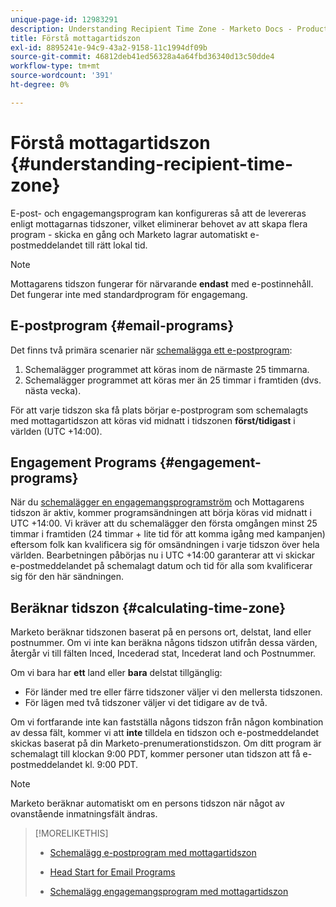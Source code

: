 ```yaml
---
unique-page-id: 12983291
description: Understanding Recipient Time Zone - Marketo Docs - Product Documentation
title: Förstå mottagartidszon
exl-id: 8895241e-94c9-43a2-9158-11c1994df09b
source-git-commit: 46812deb41ed56328a4a64fbd36340d13c50dde4
workflow-type: tm+mt
source-wordcount: '391'
ht-degree: 0%

---
```


# Förstå mottagartidszon {#understanding-recipient-time-zone}

E-post- och engagemangsprogram kan konfigureras så att de levereras enligt mottagarnas tidszoner, vilket eliminerar behovet av att skapa flera program - skicka en gång och Marketo lagrar automatiskt e-postmeddelandet till rätt lokal tid.

>[!NOTE]
>
>Mottagarens tidszon fungerar för närvarande **endast** med e-postinnehåll. Det fungerar inte med standardprogram för engagemang.

## E-postprogram {#email-programs}

Det finns två primära scenarier när [schemalägga ett e-postprogram](/help/marketo/product-docs/email-marketing/email-programs/email-program-actions/scheduling-with-recipient-time-zone/schedule-email-programs-with-recipient-time-zone.md):

1. Schemalägger programmet att köras inom de närmaste 25 timmarna.
1. Schemalägger programmet att köras mer än 25 timmar i framtiden (dvs. nästa vecka).

För att varje tidszon ska få plats börjar e-postprogram som schemalagts med mottagartidszon att köras vid midnatt i tidszonen **först/tidigast** i världen (UTC +14:00).

## Engagement Programs {#engagement-programs}

När du [schemalägger en engagemangsprogramström](/help/marketo/product-docs/email-marketing/drip-nurturing/engagement-program-streams/set-stream-cadence/schedule-engagement-programs-with-recipient-time-zone.md) och Mottagarens tidszon är aktiv, kommer programsändningen att börja köras vid midnatt i UTC +14:00. Vi kräver att du schemalägger den första omgången minst 25 timmar i framtiden (24 timmar + lite tid för att komma igång med kampanjen) eftersom folk kan kvalificera sig för omsändningen i varje tidszon över hela världen. Bearbetningen påbörjas nu i UTC +14:00 garanterar att vi skickar e-postmeddelandet på schemalagt datum och tid för alla som kvalificerar sig för den här sändningen.

## Beräknar tidszon {#calculating-time-zone}

Marketo beräknar tidszonen baserat på en persons ort, delstat, land eller postnummer. Om vi inte kan beräkna någons tidszon utifrån dessa värden, återgår vi till fälten Inced, Incederad stat, Incederat land och Postnummer.

Om vi bara har **ett** land eller **bara** delstat tillgänglig:

* För länder med tre eller färre tidszoner väljer vi den mellersta tidszonen.
* För lägen med två tidszoner väljer vi det tidigare av de två.

Om vi fortfarande inte kan fastställa någons tidszon från någon kombination av dessa fält, kommer vi att **inte** tilldela en tidszon och e-postmeddelandet skickas baserat på din Marketo-prenumerationstidszon. Om ditt program är schemalagt till klockan 9:00 PDT, kommer personer utan tidszon att få e-postmeddelandet kl. 9:00 PDT.

>[!NOTE]
>
>Marketo beräknar automatiskt om en persons tidszon när något av ovanstående inmatningsfält ändras.

>[!MORELIKETHIS]
>
>* [Schemalägg e-postprogram med mottagartidszon](/help/marketo/product-docs/email-marketing/email-programs/email-program-actions/scheduling-with-recipient-time-zone/schedule-email-programs-with-recipient-time-zone.md)
>* [Head Start for Email Programs](/help/marketo/product-docs/email-marketing/email-programs/email-program-actions/head-start-for-email-programs.md)
>
>* [Schemalägg engagemangsprogram med mottagartidszon](/help/marketo/product-docs/email-marketing/drip-nurturing/engagement-program-streams/set-stream-cadence/schedule-engagement-programs-with-recipient-time-zone.md)


